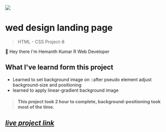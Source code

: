 ![](https://img.shields.io/badge/Live%20Project%208-Wev%20Design%20Landing%20Page-brightgreen)

# wed design landing page

> HTML - CSS Project-8

🙌 Hey there I'm Hemanth Kumar R Web Developer

## What I've learnd form this project

- Learned to set background image on ::after pseudo element
  adjust background-size and positioning
- learned to apply linear-gradient background image

> #### This project took 2 hour to complete, background-positioning took most of the time.

## _[live project link](https://vocal-salamander-42f475.netlify.app "HTML-CSS_Project-8")_
